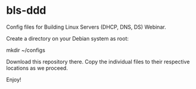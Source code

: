 # bls-ddd
Config files for Building Linux Servers (DHCP, DNS, DS) Webinar.

Create a directory on your Debian system as root:

mkdir ~/configs

Download this repository there. Copy the individual files to their respective locations as we proceed. 

Enjoy!
